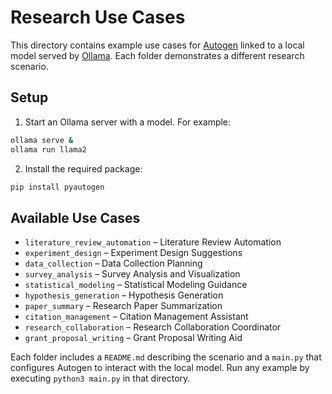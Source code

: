 # Research Use Cases

This directory contains example use cases for [Autogen](https://github.com/microsoft/autogen) linked to a local model served by [Ollama](https://ollama.ai/). Each folder demonstrates a different research scenario.

## Setup

1. Start an Ollama server with a model. For example:

```bash
ollama serve &
ollama run llama2
```

2. Install the required package:

```bash
pip install pyautogen
```

## Available Use Cases

- `literature_review_automation` – Literature Review Automation
- `experiment_design` – Experiment Design Suggestions
- `data_collection` – Data Collection Planning
- `survey_analysis` – Survey Analysis and Visualization
- `statistical_modeling` – Statistical Modeling Guidance
- `hypothesis_generation` – Hypothesis Generation
- `paper_summary` – Research Paper Summarization
- `citation_management` – Citation Management Assistant
- `research_collaboration` – Research Collaboration Coordinator
- `grant_proposal_writing` – Grant Proposal Writing Aid

Each folder includes a `README.md` describing the scenario and a `main.py` that configures Autogen to interact with the local model. Run any example by executing `python3 main.py` in that directory.
